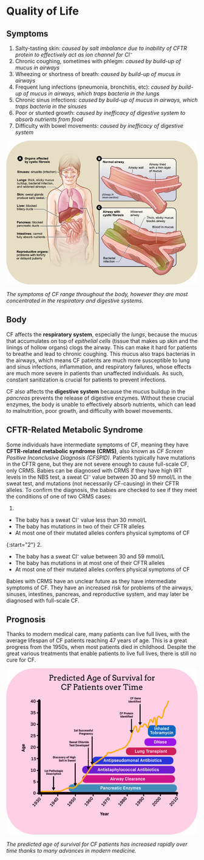 # Quality of Life

## Symptoms

1. Salty-tasting skin: _caused by salt imbalance due to inability of CFTR protein to effectively act as ion channel for Cl⁻_
2. Chronic coughing, sometimes with phlegm: _caused by build-up of mucus in airways_
3. Wheezing or shortness of breath: _caused by build-up of mucus in airways_
4. Frequent lung infections (pneumonia, bronchitis, etc): _caused by build-up of mucus in airways, which traps bacteria in the lungs_
5. Chronic sinus infections: _caused by build-up of mucus in airways, which traps bacteria in the sinuses_
6. Poor or stunted growth: _caused by inefficacy of digestive system to absorb nutrients from food_
7. Difficulty with bowel movements: _caused by inefficacy of digestive system_

![Diagram of the effects of CF on the body](img/cf_body.png)

_The symptoms of CF range throughout the body, however they are most concentrated in the respiratory and digestive systems._

## Body

CF affects the **respiratory system**, especially the _lungs_, because the mucus that accumulates on top of _epithelial cells_ (tissue that makes up skin and the linings of hollow organs) clogs the airway. This can make it hard for patients to breathe and lead to chronic coughing. This mucus also traps bacterias in the airways, which means CF patients are much more susceptible to lung and sinus infections, inflammation, and respiratory failures, whose effects are much more severe in patients than unaffected individuals. As such, constant sanitization is crucial for patients to prevent infections.

CF also affects the **digestive system** because the mucus buildup in the _pancreas_ prevents the release of digestive enzymes. Without these crucial enzymes, the body is unable to effectively absorb nutrients, which can lead to malnutrition, poor growth, and difficulty with bowel movements. 

## CFTR-Related Metabolic Syndrome

Some individuals have intermediate symptoms of CF, meaning they have **CFTR-related metabolic syndrome (CRMS)**, also known as _CF Screen Positive Inconclusive Diagnosis (CFSPID)_. Patients typically have mutations in the CFTR gene, but they are not severe enough to cause full-scale CF, only CRMS. Babies can be diagnosed with CRMS if they have high IRT levels in the NBS test, a sweat Cl⁻ value between 30 and 59 mmol/L in the sweat test, and mutations (not necessarily CF-causing) in their CFTR alleles. To confirm the diagnosis, the babies are checked to see if they meet the conditions of one of two CRMS cases:

1. 

*   The baby has a sweat Cl⁻ value less than 30 mmol/L
*   The baby has mutations in two of their CFTR alleles
*   At most one of their mutated alleles confers physical symptoms of CF

{:start="2"}
2. 

*   The baby has a sweat Cl⁻ value between 30 and 59 mmol/L
*   The baby has mutations in at most one of their CFTR alleles
*   At most one of their mutated alleles confers physical symptoms of CF

Babies with CRMS have an unclear future as they have intermediate symptoms of CF. They have an increased risk for problems of the airways, sinuses, intestines, pancreas, and reproductive system, and may later be diagnosed with full-scale CF. 

## Prognosis

Thanks to modern medical care, many patients can live full lives, with the average lifespan of CF patients reaching 47 years of age. This is a great progress from the 1950s, when most patients died in childhood. Despite the great various treatments that enable patients to live full lives, there is still no cure for CF. 

![Predicted age of survival for CF patients over time](img/prognosis.png)

_The predicted age of survival for CF patients has increased rapidly over time thanks to many advances in modern medicine._
